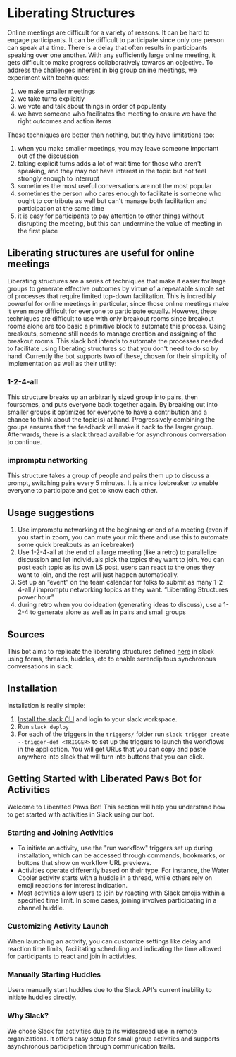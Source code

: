 # Liberating Structures

Online meetings are difficult for a variety of reasons. It can be hard to engage participants. It can be difficult to participate since only one person can speak at a time. There is a delay that often results in participants speaking over one another. With any sufficiently large online meeting, it gets difficult to make progress collaboratively towards an objective. To address the challenges inherent in big group online meetings, we experiment with techniques:

1. we make smaller meetings
2. we take turns explicitly
3. we vote and talk about things in order of popularity
4. we have someone who facilitates the meeting to ensure we have the right outcomes and action items

These techniques are better than nothing, but they have limitations too:

1. when you make smaller meetings, you may leave someone important out of the discussion
2. taking explicit turns adds a lot of wait time for those who aren't speaking, and they may not have interest in the topic but not feel strongly enough to interrupt
3. sometimes the most useful conversations are not the most popular
4. sometimes the person who cares enough to facilitate is someone who ought to contribute as well but can't manage both facilitation and participation at the same time
5. it is easy for participants to pay attention to other things without disrupting the meeting, but this can undermine the value of meeting in the first place

## Liberating structures are useful for online meetings

Liberating structures are a series of techniques that make it easier for large groups to generate effective outcomes by virtue of a repeatable simple set of processes that require limited top-down facilitation. This is incredibly powerful for online meetings in particular, since those online meetings make it even more difficult for everyone to participate equally. However, these techniques are difficult to use with only breakout rooms since breakout rooms alone are too basic a primitive block to automate this process. Using breakouts, someone still needs to manage creation and assigning of the breakout rooms. This slack bot intends to automate the processes needed to facilitate using liberating structures so that you don't need to do so by hand. Currently the bot supports two of these, chosen for their simplicity of implementation as well as their utility:

### 1-2-4-all

This structure breaks up an arbitrarily sized group into pairs, then foursomes, and puts everyone back together again. By breaking out into smaller groups it optimizes for everyone to have a contribution and a chance to think about the topic(s) at hand. Progressively combining the groups ensures that the feedback will make it back to the larger group. Afterwards, there is a slack thread available for asynchronous conversation to continue.

### impromptu networking

This structure takes a group of people and pairs them up to discuss a prompt, switching pairs every 5 minutes. It is a nice icebreaker to enable everyone to participate and get to know each other.

## Usage suggestions

1. Use impromptu networking at the beginning or end of a meeting (even if you start in zoom, you can mute your mic there and use this to automate some quick breakouts as an icebreaker)
2. Use 1-2-4-all at the end of a large meeting (like a retro) to parallelize discussion and let individuals pick the topics they want to join. You can post each topic as its own LS post, users can react to the ones they want to join, and the rest will just happen automatically.
3. Set up an “event” on the team calendar for folks to submit as many 1-2-4-all / impromptu networking topics as they want. “Liberating Structures power hour”
4. during retro when you do ideation (generating ideas to discuss), use a 1-2-4 to generate alone as well as in pairs and small groups

## Sources

This bot aims to replicate the liberating structures defined [here](https://www.liberatingstructures.com/) in slack using forms, threads, huddles, etc to enable serendipitous synchronous conversations in slack.

## Installation

Installation is really simple:
1. [Install the slack CLI](https://api.slack.com/automation/cli/install) and login to your slack workspace.
2. Run `slack deploy`
3. For each of the triggers in the `triggers/` folder run `slack trigger create --trigger-def <TRIGGER>` to set up the triggers to launch the workflows in the application. You will get URLs that you can copy and paste anywhere into slack that will turn into buttons that you can click.

## Getting Started with Liberated Paws Bot for Activities

Welcome to Liberated Paws Bot! This section will help you understand how to get started with activities in Slack using our bot.

### Starting and Joining Activities

- To initiate an activity, use the "run workflow" triggers set up during installation, which can be accessed through commands, bookmarks, or buttons that show on workflow URL previews.
- Activities operate differently based on their type. For instance, the Water Cooler activity starts with a huddle in a thread, while others rely on emoji reactions for interest indication.
- Most activities allow users to join by reacting with Slack emojis within a specified time limit. In some cases, joining involves participating in a channel huddle.

### Customizing Activity Launch

When launching an activity, you can customize settings like delay and reaction time limits, facilitating scheduling and indicating the time allowed for participants to react and join in activities.

### Manually Starting Huddles

Users manually start huddles due to the Slack API's current inability to initiate huddles directly.

### Why Slack?

We chose Slack for activities due to its widespread use in remote organizations. It offers easy setup for small group activities and supports asynchronous participation through communication trails.
